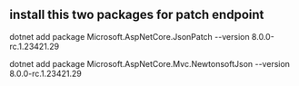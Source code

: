 ## install this two packages for patch endpoint
   dotnet add package Microsoft.AspNetCore.JsonPatch --version 8.0.0-rc.1.23421.29

   dotnet add package Microsoft.AspNetCore.Mvc.NewtonsoftJson --version 8.0.0-rc.1.23421.29

